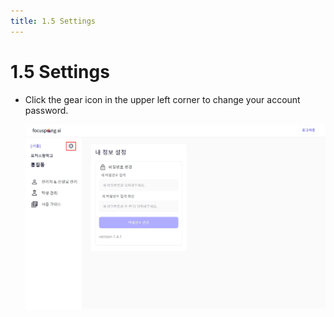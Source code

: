 ```yaml
---
title: 1.5 Settings
---
```


# 1.5 Settings

- Click the gear icon in the upper left corner to change your account password.

  ![](/img/manager_1-5.jpg)

